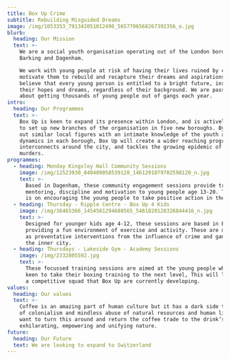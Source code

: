```yaml
---
title: Box Up Crime
subtitle: Rebuilding Misguided Dreams
image: /img/1053353_791342051012496_5657706568267392356_o.jpg
blurb:
  heading: Our Mission
  text: >-
    We are a social youth organisation operating out of the London borough
    Barking and Dagenham.

    We work with young people at risk of having their lives ruined by crime and
    motivate them to rebuild and recapture their dreams and aspirations. We
    believe that every young person is entitled to a bright future, inspired by
    their hopes and dreams, regardless of their background. We are passionate
    about getting thousands of young people out of gangs each year.
intro:
  heading: Our Programmes
  text: >-
    Box Up is keen to expand its presence within London, and is actively working
    to set up new branches of the organisation in five new boroughs. By seeking
    out similar local figures with an intimate knowledge of the youth and gang
    dynamics in each borough, Box Up will create a wider reaching program that
    interconnects around the city, and tackles the growing epidemic of teenage
    murders.
programmes:
  - heading: Monday Kingsley Hall Community Sessions
    image: /img/12523930_849409058539128_1461291079702598120_n.jpg
    text: >-
      Based in Dagenham, these community engagement sessions provide training,
      mentoring, discipline and motivation to young people age 13-20. The focus
      is on encouraging the young people to take positive action in their lives.
  - heading: Thursday - Ripple Centre - Box Up 4 Kids
    image: /img/36465366_1454581294688565_5461820128326844416_n.jpg
    text: >-
      Designed for younger kids age 4-12, these sessions are based in Barking,
      providing a fun environment of exercise and activity. These are designed
      as preventative interventions from the influence of crime and gangs within
      the inner city.
  - heading: Thursdays - Lakeside Gym - Academy Sessions
    image: /img/2332805592.jpg
    text: >-
      These focussed training sessions are aimed at the young people who are
      keen to take their boxing training to the next level, This will lead into
      a competitive squad that Box Up are currently developing.
values:
  heading: Our values
  text: >-
    Coffee is an amazing part of human culture but it has a dark side too – one
    of colonialism and mindless abuse of natural resources and human lives. We
    want to turn this around and return the coffee trade to the drink’s
    exhilarating, empowering and unifying nature.
future:
  heading: Our Future
  text: We are looking to expand to Switzerland
---
```


